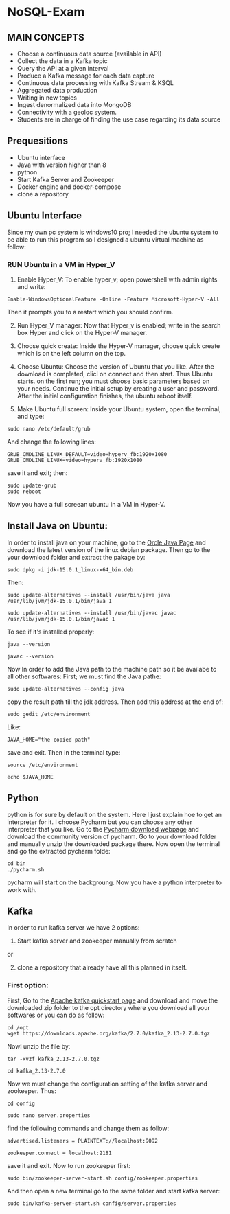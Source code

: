 # NoSQL-Exam


## MAIN CONCEPTS

* Choose a continuous data source (available in API)
* Collect the data in a Kafka topic
* Query the API at a given interval
* Produce a Kafka message for each data capture
* Continuous data processing with Kafka Stream & KSQL
* Aggregated data production
* Writing in new topics
* Ingest denormalized data into MongoDB
* Connectivity with a geoloc system.
* Students are in charge of finding the use case regarding its data source

## Prequesitions
* Ubuntu interface
* Java with version higher than 8
* python
* Start Kafka Server and Zookeeper
* Docker engine and docker-compose
* clone a repository


## Ubuntu Interface
Since my own pc system is windows10 pro; I needed the ubuntu system to be able to run this program so I designed a ubuntu virtual machine as follow:

### RUN Ubuntu in a VM in Hyper_V

1. Enable Hyper_V:
  To enable hyper_v; open powershell with admin rights and write:
  ```
  Enable-WindowsOptionalFeature -Online -Feature Microsoft-Hyper-V -All
  ```
  Then it prompts you to a restart which you should confirm.
  
2. Run Hyper_V manager:
  Now that Hyper_v is enabled; write in the search box Hyper and click on the Hyper-V manager.
  
3. Choose quick create:
  Inside the Hyper-V manager, choose quick create which is on the left column on the top.
 
4. Choose Ubuntu:
  Choose the version of Ubuntu that you like.
  After the download is completed, clicl on connect and then start. 
  Thus Ubuntu starts. on the first run; you must choose basic parameters based on your needs. Continue the initial setup by creating a user and password.
  After the initial configuration finishes, the ubuntu reboot itself.
  
5. Make Ubuntu full screen:
  Inside your Ubuntu system, open the terminal, and type:
  ```
  sudo nano /etc/default/grub
  ```
  And change the following lines:
  ```
  GRUB_CMDLINE_LINUX_DEFAULT=video=hyperv_fb:1920x1080
  GRUB_CMDLINE_LINUX=video=hyperv_fb:1920x1080
  ```
  save it and exit; then:
  ```
  sudo update-grub
  sudo reboot
  ```  
Now you have a full screean ubuntu in a VM in Hyper-V.
  
## Install Java on Ubuntu:

In order to install java on your machine, go to the [Orcle Java Page](https://www.oracle.com/java/technologies/javase-downloads.html) and download the latest version of the linux debian package. Then go to the your download folder and extract the pakage by:
```
sudo dpkg -i jdk-15.0.1_linux-x64_bin.deb
```
Then:
```
sudo update-alternatives --install /usr/bin/java java /usr/lib/jvm/jdk-15.0.1/bin/java 1

sudo update-alternatives --install /usr/bin/javac javac /usr/lib/jvm/jdk-15.0.1/bin/javac 1
```
To see if it's installed properly: 
```
java --version

javac --version
```
Now In order to add the Java path to the machine path so it be availabe to all other softwares:
First; we must find the Java pathe:
```
sudo update-alternatives --config java
```
copy the result path till the jdk address. Then add this address at the end of:
```
sudo gedit /etc/environment
```
Like:
```
JAVA_HOME="the copied path"
```
save and exit. Then in the terminal type:
```
source /etc/environment

echo $JAVA_HOME
```
## Python

python is for sure by default on the system. Here I just explain hoe to get an interpreter for it. I choose Pycharm but you can choose any other interpreter that you like.
Go to the [Pycharm download webpage](https://www.jetbrains.com/pycharm/download/#section=linux) and download the community version of pycharm.
Go to your download folder and manually unzip the downloaded package there.
Now open the terminal and go the extracted pycharm folde:
```
cd bin
./pycharm.sh
```
pycharm will start on the backgroung.
Now you have a python interpreter to work with.

## Kafka

In order to run kafka server we have 2 options:
1. Start kafka server and zookeeper manually from scratch 

or

2. clone a repository that already have all this planned in itself.


### First option:
First, Go to the [Apache kafka quickstart page](https://www.apache.org/dyn/closer.cgi?path=/kafka/2.7.0/kafka_2.13-2.7.0.tgz) and download and move the downloaded zip folder to the opt directory where you download all your softwares or you can do as follow:
```
cd /opt
wget https://downloads.apache.org/kafka/2.7.0/kafka_2.13-2.7.0.tgz 
```
Nowl unzip the file by:
```
tar -xvzf kafka_2.13-2.7.0.tgz

cd kafka_2.13-2.7.0
```
Now we must change the configuration setting of the kafka server and zookeeper. Thus:
```
cd config

sudo nano server.properties
```
find the following commands and change them as follow:
```
advertised.listeners = PLAINTEXT://localhost:9092

zookeeper.connect = localhost:2181
```
save it and exit. Now to run zookeeper first:
```
sudo bin/zookeeper-server-start.sh config/zookeeper.properties
```
And then open a new terminal go to the same folder and start kafka server:
```
sudo bin/kafka-server-start.sh config/server.properties
```




